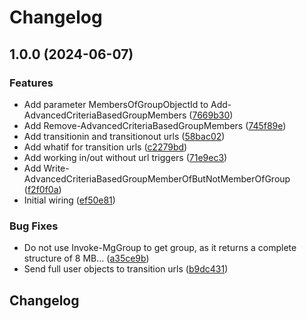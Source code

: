 # Changelog

## 1.0.0 (2024-06-07)


### Features

* Add parameter MembersOfGroupObjectId to Add-AdvancedCriteriaBasedGroupMembers ([7669b30](https://github.com/fortytwoservices/powershell-module-advancedcriteriabasedgroups/commit/7669b30dc4113023fdd0918447c771ea2bb0c1db))
* Add Remove-AdvancedCriteriaBasedGroupMembers ([745f89e](https://github.com/fortytwoservices/powershell-module-advancedcriteriabasedgroups/commit/745f89e8e362efba7c3eb8f0636fa8dac8cd8f3a))
* Add transitionin and transitionout urls ([58bac02](https://github.com/fortytwoservices/powershell-module-advancedcriteriabasedgroups/commit/58bac02400dea8ce58302994143baa1e438bdf9a))
* Add whatif for transition urls ([c2279bd](https://github.com/fortytwoservices/powershell-module-advancedcriteriabasedgroups/commit/c2279bd7b69f57a80893c72d933bb165c4e6399c))
* Add working in/out without url triggers ([71e9ec3](https://github.com/fortytwoservices/powershell-module-advancedcriteriabasedgroups/commit/71e9ec3c60c4f16655d94d29ed433f92f5341859))
* Add Write-AdvancedCriteriaBasedGroupMemberOfButNotMemberOfGroup ([f2f0f0a](https://github.com/fortytwoservices/powershell-module-advancedcriteriabasedgroups/commit/f2f0f0aab3adf2ce590a8dfd5f74f42b9448efc4))
* Initial wiring ([ef50e81](https://github.com/fortytwoservices/powershell-module-advancedcriteriabasedgroups/commit/ef50e819e49166411f93d2cdf6069d729fddbdb2))


### Bug Fixes

* Do not use Invoke-MgGroup to get group, as it returns a complete structure of 8 MB... ([a35ce9b](https://github.com/fortytwoservices/powershell-module-advancedcriteriabasedgroups/commit/a35ce9b181386b893c57861b111f222eba2ff3a2))
* Send full user objects to transition urls ([b9dc431](https://github.com/fortytwoservices/powershell-module-advancedcriteriabasedgroups/commit/b9dc431b3d9a6b84c467f63d72d69a899129e5f6))

## Changelog
